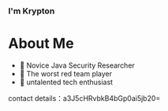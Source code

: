 ### I'm Krypton


# About Me
- 💞️ Novice Java Security Researcher
- 👋 The worst red team player
- 👀 untalented tech enthusiast

contact details：a3J5cHRvbkB4bGp0ai5jb20=

 
